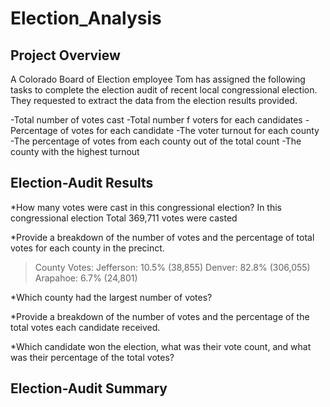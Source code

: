 # Election_Analysis
## Project Overview
A Colorado Board of Election employee Tom has assigned the following tasks to complete the election audit of recent local congressional election. They requested to extract the data from the election results provided.

 -Total number of votes cast
 -Total number f voters for each candidates
 -Percentage of votes for each candidate
 -The voter turnout for each county 
 -The percentage of votes from each county out of the total count
 -The county with the highest turnout

 ## Election-Audit Results
*How many votes were cast in this congressional election?
In this congressional election Total 369,711 votes were casted


*Provide a breakdown of the number of votes and the percentage of total votes for each county in the precinct.
> County Votes:
Jefferson: 10.5% (38,855) 
Denver: 82.8% (306,055) 
Arapahoe: 6.7% (24,801) 


*Which county had the largest number of votes?


*Provide a breakdown of the number of votes and the percentage of the total votes each candidate received.


*Which candidate won the election, what was their vote count, and what was their percentage of the total votes?


## Election-Audit Summary
